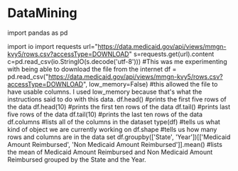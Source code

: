 # DataMining
import pandas as pd

import io
import requests
url="https://data.medicaid.gov/api/views/mmgn-kvy5/rows.csv?accessType=DOWNLOAD"
s=requests.get(url).content
c=pd.read_csv(io.StringIO(s.decode('utf-8')))
#This was me experimenting with being able to download the file from the internet
df = pd.read_csv("https://data.medicaid.gov/api/views/mmgn-kvy5/rows.csv?accessType=DOWNLOAD", low_memory=False)
#this allowed the file to have usable columns. I used low_memory because that's what the instructions said to do with this data.
df.head()
#prints the first five rows of the data
df.head(10)
#prints the first ten rows of the data
df.tail()
#prints last five rows of the data
df.tail(10)
#prints the last ten rows of the data
df.columns
#lists all of the columns in the dataset
type(df)
#tells us what kind of object we are currently working on 
df.shape
#tells us how many rows and columns are in the data set
df.groupby(['State', 'Year'])[['Medicaid Amount Reimbursed', 'Non Medicaid Amount Reimbursed']].mean()
#lists the mean of Medicaid Amount Reimbursed and Non Medicaid Amount Reimbursed grouped by the State and the Year.
